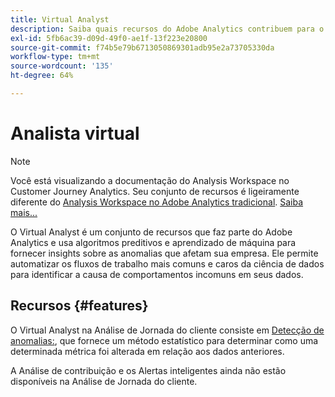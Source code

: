 ```yaml
---
title: Virtual Analyst
description: Saiba quais recursos do Adobe Analytics contribuem para o Virtual Analyst.
exl-id: 5fb6ac39-d09d-49f0-ae1f-13f223e20800
source-git-commit: f74b5e79b6713050869301adb95e2a73705330da
workflow-type: tm+mt
source-wordcount: '135'
ht-degree: 64%

---
```


# Analista virtual

>[!NOTE]
>
>Você está visualizando a documentação do Analysis Workspace no Customer Journey Analytics. Seu conjunto de recursos é ligeiramente diferente do [Analysis Workspace no Adobe Analytics tradicional](https://experienceleague.adobe.com/docs/analytics/analyze/analysis-workspace/home.html). [Saiba mais...](/help/getting-started/cja-aa.md)

O Virtual Analyst é um conjunto de recursos que faz parte do Adobe Analytics e usa algoritmos preditivos e aprendizado de máquina para fornecer insights sobre as anomalias que afetam sua empresa. Ele permite automatizar os fluxos de trabalho mais comuns e caros da ciência de dados para identificar a causa de comportamentos incomuns em seus dados.

## Recursos {#features}

O Virtual Analyst na Análise de Jornada do cliente consiste em [Detecção de anomalias:](c-anomaly-detection/anomaly-detection.md), que fornece um método estatístico para determinar como uma determinada métrica foi alterada em relação aos dados anteriores.

A Análise de contribuição e os Alertas inteligentes ainda não estão disponíveis na Análise de Jornada do cliente.
